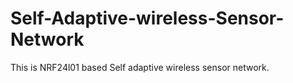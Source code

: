 # Self-Adaptive-wireless-Sensor-Network
This is NRF24l01 based Self adaptive wireless sensor network.  
